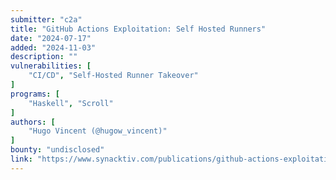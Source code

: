 ```yaml
---
submitter: "c2a"
title: "GitHub Actions Exploitation: Self Hosted Runners"
date: "2024-07-17"
added: "2024-11-03"
description: ""
vulnerabilities: [
    "CI/CD", "Self-Hosted Runner Takeover"
]
programs: [
    "Haskell", "Scroll"
]
authors: [
    "Hugo Vincent (@hugow_vincent)"
]
bounty: "undisclosed"
link: "https://www.synacktiv.com/publications/github-actions-exploitation-self-hosted-runners.html"
---
```




